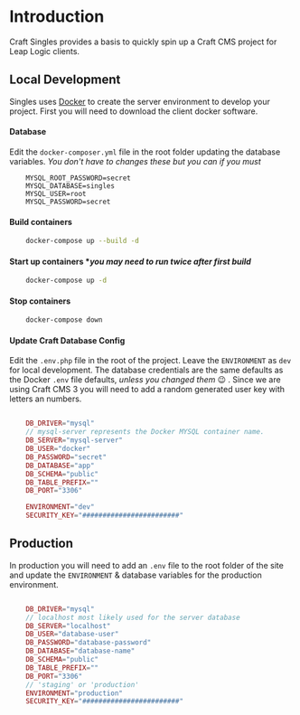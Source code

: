 # Introduction

Craft Singles provides a basis to quickly spin up a Craft CMS project for Leap Logic clients.

## Local Development
Singles uses [Docker](https://www.docker.com/get-started) to create the server environment to develop your project. First you will need to download the client docker software.

#### Database
Edit the `docker-composer.yml` file in the root folder updating the database variables. *You don't have to changes these but you can if you must*

```
    MYSQL_ROOT_PASSWORD=secret
    MYSQL_DATABASE=singles
    MYSQL_USER=root
    MYSQL_PASSWORD=secret
```

#### Build containers
```bash
    docker-compose up --build -d    
```

#### Start up containers **you may need to run twice after first build*
```bash
    docker-compose up -d   
```

#### Stop containers
```bash
    docker-compose down
```

#### Update Craft Database Config
Edit the `.env.php` file in the root of the project. Leave the `ENVIRONMENT` as `dev` for local development.  The database credentials are the same defaults as the Docker `.env` file defaults, *unless you changed them* 😉 . 
Since we are using Craft CMS 3 you will need to add a random generated user key with letters an numbers.

```PHP

    DB_DRIVER="mysql"
    // mysql-server represents the Docker MYSQL container name.
    DB_SERVER="mysql-server"
    DB_USER="docker"
    DB_PASSWORD="secret"
    DB_DATABASE="app"
    DB_SCHEMA="public"
    DB_TABLE_PREFIX=""
    DB_PORT="3306"

    ENVIRONMENT="dev"
    SECURITY_KEY="########################"

```

## Production
In production you will need to add an `.env` file to the root folder of the site and update the `ENVIRONMENT` & database variables for the production environment. 

```PHP

    DB_DRIVER="mysql"
    // localhost most likely used for the server database
    DB_SERVER="localhost"
    DB_USER="database-user"
    DB_PASSWORD="database-password"
    DB_DATABASE="database-name"
    DB_SCHEMA="public"
    DB_TABLE_PREFIX=""
    DB_PORT="3306"
    // 'staging' or 'production'
    ENVIRONMENT="production"
    SECURITY_KEY="########################"

```